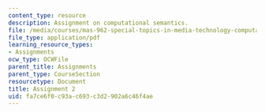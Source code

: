 ```yaml
---
content_type: resource
description: Assignment on computational semantics.
file: /media/courses/mas-962-special-topics-in-media-technology-computational-semantics-fall-2002/fa7ce6f0c93ac693c3d2902a6c46f4ae_a2.pdf
file_type: application/pdf
learning_resource_types:
- Assignments
ocw_type: OCWFile
parent_title: Assignments
parent_type: CourseSection
resourcetype: Document
title: Assignment 2
uid: fa7ce6f0-c93a-c693-c3d2-902a6c46f4ae
---
```

